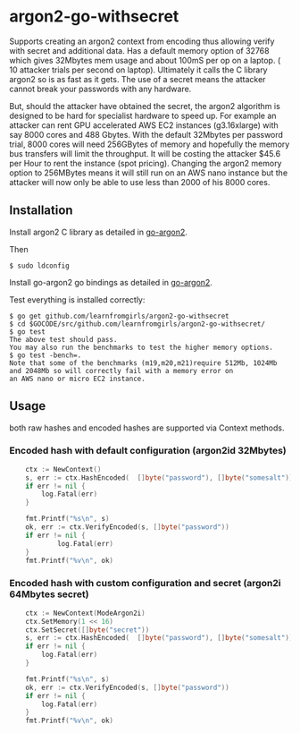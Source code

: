 # argon2-go-withsecret
Supports creating an argon2 context from encoding thus allowing verify with secret and additional data.
Has a default memory option of 32768 which gives 32Mbytes mem usage and about 100mS per op on a laptop. ( 10 attacker trials per second on laptop).
Ultimately it calls the C library argon2 so is as fast as it gets.
The use of a secret means the attacker cannot break your passwords with any hardware.

But, should the attacker have obtained the secret,
the argon2 algorithm is designed to be hard for specialist hardware to speed up.
For example an attacker can rent GPU accelerated AWS EC2 instances (g3.16xlarge) with say 8000 cores and 488 Gbytes.
With the default 32Mbytes per password trial,
8000 cores will need 256GBytes of memory and hopefully the memory bus transfers will limit the throughput.
It will be costing the attacker $45.6 per Hour to rent the instance (spot pricing).
Changing the argon2 memory option to 256MBytes means it will still run on an AWS nano instance but the attacker
will now only be able to use less than 2000 of his 8000 cores.



## Installation

Install argon2 C library as detailed in
[go-argon2](https://github.com/tvdburgt/go-argon2).

Then
```
$ sudo ldconfig
```

Install go-argon2 go bindings as detailed in
[go-argon2](https://github.com/tvdburgt/go-argon2).

Test everything is installed correctly:

```
$ go get github.com/learnfromgirls/argon2-go-withsecret
$ cd $GOCODE/src/github.com/learnfromgirls/argon2-go-withsecret/
$ go test
The above test should pass.
You may also run the benchmarks to test the higher memory options.
$ go test -bench=.
Note that some of the benchmarks (m19,m20,m21)require 512Mb, 1024Mb and 2048Mb so will correctly fail with a memory error on
an AWS nano or micro EC2 instance.
```

## Usage
both raw hashes and encoded hashes are supported via Context methods.

### Encoded hash with default configuration (argon2id 32Mbytes)

```go
    ctx := NewContext()
    s, err := ctx.HashEncoded(  []byte("password"), []byte("somesalt"))
    if err != nil {
    	log.Fatal(err)
    }

    fmt.Printf("%s\n", s)
    ok, err := ctx.VerifyEncoded(s, []byte("password"))
    if err != nil {
        	log.Fatal(err)
    }
    fmt.Printf("%v\n", ok)
```


### Encoded hash with custom configuration and secret (argon2i 64Mbytes secret)

```go
    ctx := NewContext(ModeArgon2i)
    ctx.SetMemory(1 << 16)
    ctx.SetSecret([]byte("secret"))
    s, err := ctx.HashEncoded(  []byte("password"), []byte("somesalt"))
    if err != nil {
    	log.Fatal(err)
    }

    fmt.Printf("%s\n", s)
    ok, err := ctx.VerifyEncoded(s, []byte("password"))
    if err != nil {
    	log.Fatal(err)
    }
    fmt.Printf("%v\n", ok)
```




